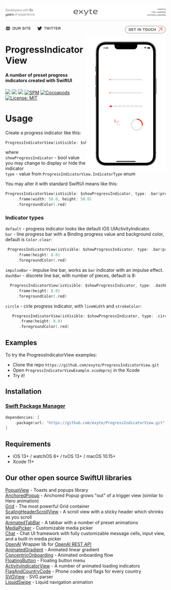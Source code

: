 <a href="https://exyte.com/"><picture><source media="(prefers-color-scheme: dark)" srcset="https://raw.githubusercontent.com/exyte/media/master/common/header-dark.png"><img src="https://raw.githubusercontent.com/exyte/media/master/common/header-light.png"></picture></a>

<a href="https://exyte.com/"><picture><source media="(prefers-color-scheme: dark)" srcset="https://raw.githubusercontent.com/exyte/media/master/common/our-site-dark.png" width="80" height="16"><img src="https://raw.githubusercontent.com/exyte/media/master/common/our-site-light.png" width="80" height="16"></picture></a>&nbsp;&nbsp;&nbsp;&nbsp;&nbsp;<a href="https://twitter.com/exyteHQ"><picture><source media="(prefers-color-scheme: dark)" srcset="https://raw.githubusercontent.com/exyte/media/master/common/twitter-dark.png" width="74" height="16"><img src="https://raw.githubusercontent.com/exyte/media/master/common/twitter-light.png" width="74" height="16">
</picture></a> <a href="https://exyte.com/contacts"><picture><source media="(prefers-color-scheme: dark)" srcset="https://raw.githubusercontent.com/exyte/media/master/common/get-in-touch-dark.png" width="128" height="24" align="right"><img src="https://raw.githubusercontent.com/exyte/media/master/common/get-in-touch-light.png" width="128" height="24" align="right"></picture></a>


<img align="right" src="https://raw.githubusercontent.com/exyte/media/master/ProgressIndicatorView/demo.gif" width="250" />

<p><h1 align="left">ProgressIndicatorView</h1></p>

<p><h4>A number of preset progress indicators created with SwiftUI</h4></p>

![](https://img.shields.io/github/v/tag/exyte/ProgressIndicatorView?label=Version)
[![](https://img.shields.io/endpoint?url=https%3A%2F%2Fswiftpackageindex.com%2Fapi%2Fpackages%2Fexyte%2FProgressIndicatorView%2Fbadge%3Ftype%3Dswift-versions)](https://swiftpackageindex.com/exyte/ProgressIndicatorView)
[![](https://img.shields.io/endpoint?url=https%3A%2F%2Fswiftpackageindex.com%2Fapi%2Fpackages%2Fexyte%2FProgressIndicatorView%2Fbadge%3Ftype%3Dplatforms)](https://swiftpackageindex.com/exyte/ProgressIndicatorView)
[![SPM](https://img.shields.io/badge/SPM-Compatible-brightgreen.svg)](https://swiftpackageindex.com/exyte/ProgressIndicatorView)
[![Cocoapods](https://img.shields.io/badge/Cocoapods-Deprecated%20after%201.0.0-yellow.svg)](https://cocoapods.org/pods/ProgressIndicatorView)
[![License: MIT](https://img.shields.io/badge/License-MIT-black.svg)](https://opensource.org/licenses/MIT)

# Usage

Create a progress indicator like this:
   ```swift
   ProgressIndicatorView(isVisible: $showProgressIndicator, type: .bar(progress: $progress))
   ```
   where  
   `showProgressIndicator` - bool value you may change to display or hide the indicator  
   `type` - value from `ProgressIndicatorView.IndicatorType` enum  

You may alter it with standard SwiftUI means like this: 
   ```swift
   ProgressIndicatorView(isVisible: $showProgressIndicator, type: .bar(progress: $progress))
        .frame(width: 50.0, height: 50.0)
        .foregroundColor(.red)
   ```

### Indicator types
`default` - progress indicator looks like default iOS UIActivityIndicator.  
`bar` - line progress bar with a Binding<CGFloat> progress value and background color, default is `Color.clear`:
  ```swift
   ProgressIndicatorView(isVisible: $showProgressIndicator, type: .bar(progress: $progress, backgroundColor: .gray))
       .frame(height: 8.0)
       .foregroundColor(.red)
   ```
  
`impulseBar` - impulse line bar, works as `bar` indicator with an impulse effect.  
`dashBar` - discrete line bar, with number of pieces, default is 8:
   ```swift
     ProgressIndicatorView(isVisible: $showProgressIndicator, type: .dashBar(progress: $progress, numberOfItems: 8))
        .frame(height: 8.0)
        .foregroundColor(.red)
   ```
  
`circle` - cirle progress indicator, with `lineWidth` and `strokeColor`:
  ```swift
     ProgressIndicatorView(isVisible: $showProgressIndicator, type: .circle(progress: $progress, lineWidth: 8.0, strokeColor: .red))
        .frame(height: 8.0)
        .foregroundColor(.red)
   ```  


## Examples

To try the ProgressIndicatorView examples:
- Clone the repo `https://github.com/exyte/ProgressIndicatorView.git`
- Open `ProgressIndicatorViewExample.xcodeproj` in the Xcode
- Try it!

## Installation

### [Swift Package Manager](https://swift.org/package-manager/)

```swift
dependencies: [
    .package(url: "https://github.com/exyte/ProgressIndicatorView.git", from: "0.0.1")
]
```

## Requirements

* iOS 13+ / watchOS 6+ / tvOS 13+ / macOS 10.15+
* Xcode 11+

## Our other open source SwiftUI libraries
[PopupView](https://github.com/exyte/PopupView) - Toasts and popups library    
[AnchoredPopup](https://github.com/exyte/AnchoredPopup) - Anchored Popup grows "out" of a trigger view (similar to Hero animation)    
[Grid](https://github.com/exyte/Grid) - The most powerful Grid container    
[ScalingHeaderScrollView](https://github.com/exyte/ScalingHeaderScrollView) - A scroll view with a sticky header which shrinks as you scroll    
[AnimatedTabBar](https://github.com/exyte/AnimatedTabBar) - A tabbar with a number of preset animations   
[MediaPicker](https://github.com/exyte/mediapicker) - Customizable media picker     
[Chat](https://github.com/exyte/chat) - Chat UI framework with fully customizable message cells, input view, and a built-in media picker  
[OpenAI](https://github.com/exyte/OpenAI) Wrapper lib for [OpenAI REST API](https://platform.openai.com/docs/api-reference/introduction)    
[AnimatedGradient](https://github.com/exyte/AnimatedGradient) - Animated linear gradient     
[ConcentricOnboarding](https://github.com/exyte/ConcentricOnboarding) - Animated onboarding flow    
[FloatingButton](https://github.com/exyte/FloatingButton) - Floating button menu    
[ActivityIndicatorView](https://github.com/exyte/ActivityIndicatorView) - A number of animated loading indicators     
[FlagAndCountryCode](https://github.com/exyte/FlagAndCountryCode) - Phone codes and flags for every country    
[SVGView](https://github.com/exyte/SVGView) - SVG parser    
[LiquidSwipe](https://github.com/exyte/LiquidSwipe) - Liquid navigation animation    
